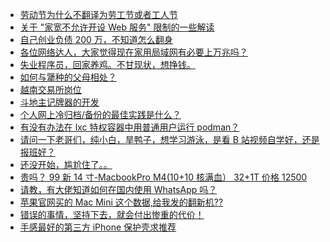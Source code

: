 + [劳动节为什么不翻译为劳工节或者工人节](https://www.v2ex.com/t/1129260)
+ [关于 "家宽不允许开设 Web 服务" 限制的一些解读](https://www.v2ex.com/t/1129251)
+ [自己创业负债 200 万，不知道怎么翻身](https://www.v2ex.com/t/1129321)
+ [各位网络达人，大家觉得现在家用局域网有必要上万兆吗？](https://www.v2ex.com/t/1129276)
+ [失业程序员，回家养鸡。不甘现状，想挣钱。](https://www.v2ex.com/t/1129301)
+ [如何与犟种的父母相处？](https://www.v2ex.com/t/1129294)
+ [越南交易所岗位](https://www.v2ex.com/t/1129269)
+ [斗地主记牌器的开发](https://www.v2ex.com/t/1129288)
+ [个人网上冷归档/备份的最佳实践是什么？](https://www.v2ex.com/t/1129254)
+ [有没有办法在 lxc 特权容器中用普通用户运行 podman？](https://www.v2ex.com/t/1129319)
+ [请问一下老哥们，纯小白，旱鸭子，想学习游泳，是看 B 站视频自学好，还是报班好？](https://www.v2ex.com/t/1129327)
+ [还没开始，尴尬住了。。](https://www.v2ex.com/t/1129316)
+ [贵吗？ 99 新 14 寸-MacbookPro M4(10+10 核满血）
32+1T 价格 12500](https://www.v2ex.com/t/1129282)
+ [请教，有大佬知道如何在国内使用 WhatsApp 吗？](https://www.v2ex.com/t/1129337)
+ [苹果官网买的 Mac Mini 这个数据,给我发的翻新机??](https://www.v2ex.com/t/1129298)
+ [错误的事情，坚持下去，就会付出惨重的代价！](https://www.v2ex.com/t/1129347)
+ [手感最好的第三方 iPhone 保护壳求推荐](https://www.v2ex.com/t/1129365)
